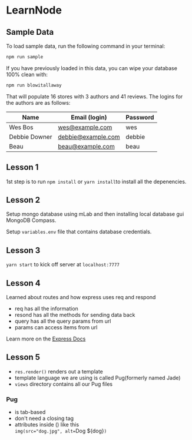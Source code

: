 # LearnNode

## Sample Data

To load sample data, run the following command in your terminal:

```bash
npm run sample
```

If you have previously loaded in this data, you can wipe your database 100% clean with:

```bash
npm run blowitallaway
```

That will populate 16 stores with 3 authors and 41 reviews. The logins for the authors are as follows:

|Name|Email (login)|Password|
|---|---|---|
|Wes Bos|wes@example.com|wes|
|Debbie Downer|debbie@example.com|debbie|
|Beau|beau@example.com|beau|

## Lesson 1

1st step is to run `npm install` or `yarn install`to install all the depenencies.

## Lesson 2

Setup mongo database using mLab and then installing local database gui MongoDB Compass.

Setup `variables.env` file that contains database credentials.

## Lesson 3

`yarn start` to kick off server at `localhost:7777`

## Lesson 4

Learned about routes and how express uses req and respond
* req has all the information
* resond has all the methods for sending data back
* query has all the query params from url
* params can access items from url

Learn more on the [Express Docs][express docs]

## Lesson 5

* `res.render()` renders out a template
* template language we are using is called Pug(formerly named Jade)
* `views` directory contains all our Pug files

### Pug

* is tab-based
* don't need a closing tag
* attributes inside () like this <br>
`img(src="dog.jpg", alt=`Dog ${dog}`)`


[express docs]: https://expressjs.com/en/guide/routing.html